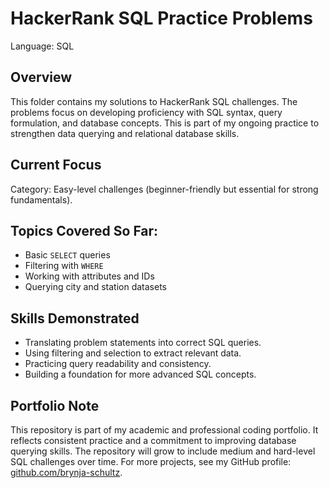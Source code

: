 # HackerRank SQL Practice Problems

Language: SQL

## Overview

This folder contains my solutions to HackerRank SQL challenges. The problems focus on developing proficiency with SQL syntax, query formulation, and database concepts. This is part of my ongoing practice to strengthen data querying and relational database skills.

## Current Focus

Category: Easy-level challenges (beginner-friendly but essential for strong fundamentals).

## Topics Covered So Far:

* Basic `SELECT` queries
* Filtering with `WHERE`
* Working with attributes and IDs
* Querying city and station datasets

## Skills Demonstrated

* Translating problem statements into correct SQL queries.
* Using filtering and selection to extract relevant data.
* Practicing query readability and consistency.
* Building a foundation for more advanced SQL concepts.

## Portfolio Note

This repository is part of my academic and professional coding portfolio. It reflects consistent practice and a commitment to improving database querying skills. The repository will grow to include medium and hard-level SQL challenges over time. For more projects, see my GitHub profile: [github.com/brynja-schultz](https://github.com/brynja-schultz).
